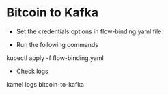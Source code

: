 # Bitcoin to Kafka

- Set the credentials options in flow-binding.yaml file

- Run the following commands

kubectl apply -f flow-binding.yaml

- Check logs

kamel logs bitcoin-to-kafka
